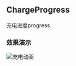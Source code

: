 ## ChargeProgress 

充电进度progress

### 效果演示
![充电动画](http://img.blog.csdn.net/20161206172223883?watermark/2/text/aHR0cDovL2Jsb2cuY3Nkbi5uZXQvbGlqaV94Yw==/font/5a6L5L2T/fontsize/400/fill/I0JBQkFCMA==/dissolve/70/gravity/SouthEast)
